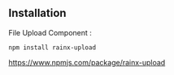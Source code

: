 ## Installation
    
  File Upload Component :

    npm install rainx-upload

  https://www.npmjs.com/package/rainx-upload
    
